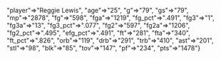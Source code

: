  
 
 
 
 
 
 
  "player"=>"Reggie Lewis",
  "age"=>"25",
  "g"=>"79", 
  "gs"=>"79", 
  "mp"=>"2878", 
  "fg"=>"598",
  "fga"=>"1219",
  "fg_pct"=>".491",
  "fg3"=>"1", 
  "fg3a"=>"13",
  "fg3_pct"=>".077",
  "fg2"=>"597",
  "fg2a"=>"1206",
  "fg2_pct"=>".495",
  "efg_pct"=>".491",
  "ft"=>"281",
  "fta"=>"340",
  "ft_pct"=>".826",
  "orb"=>"119",
  "drb"=>"291",
  "trb"=>"410",
  "ast"=>"201",
  "stl"=>"98",
  "blk"=>"85",
  "tov"=>"147",
  "pf"=>"234", 
  "pts"=>"1478"}